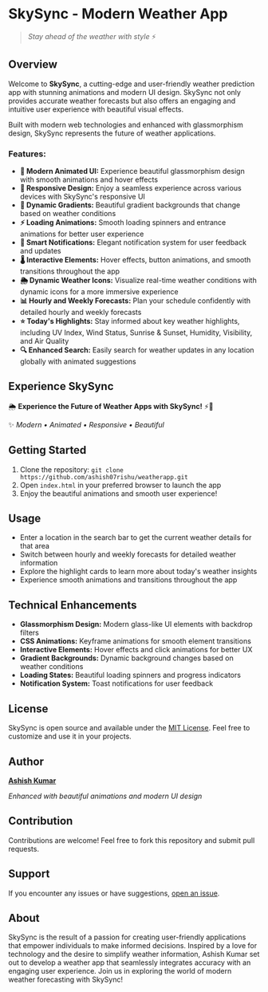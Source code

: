 # SkySync - Modern Weather App

> *Stay ahead of the weather with style* ⚡

## Overview

Welcome to **SkySync**, a cutting-edge and user-friendly weather prediction app with stunning animations and modern UI design. SkySync not only provides accurate weather forecasts but also offers an engaging and intuitive user experience with beautiful visual effects.

Built with modern web technologies and enhanced with glassmorphism design, SkySync represents the future of weather applications.

### Features:

- **🎨 Modern Animated UI:** Experience beautiful glassmorphism design with smooth animations and hover effects
- **📱 Responsive Design:** Enjoy a seamless experience across various devices with SkySync's responsive UI
- **🌈 Dynamic Gradients:** Beautiful gradient backgrounds that change based on weather conditions
- **⚡ Loading Animations:** Smooth loading spinners and entrance animations for better user experience
- **🔔 Smart Notifications:** Elegant notification system for user feedback and updates
- **🌡️ Interactive Elements:** Hover effects, button animations, and smooth transitions throughout the app
- **🌦️ Dynamic Weather Icons:** Visualize real-time weather conditions with dynamic icons for a more immersive experience
- **📊 Hourly and Weekly Forecasts:** Plan your schedule confidently with detailed hourly and weekly forecasts
- **⭐ Today's Highlights:** Stay informed about key weather highlights, including UV Index, Wind Status, Sunrise & Sunset, Humidity, Visibility, and Air Quality
- **🔍 Enhanced Search:** Easily search for weather updates in any location globally with animated suggestions

## Experience SkySync

🌦️ **Experience the Future of Weather Apps with SkySync!** ⚡🌈

✨ *Modern • Animated • Responsive • Beautiful*

## Getting Started

1. Clone the repository: `git clone https://github.com/ashish07rishu/weatherapp.git`
2. Open `index.html` in your preferred browser to launch the app
3. Enjoy the beautiful animations and smooth user experience!

## Usage

- Enter a location in the search bar to get the current weather details for that area
- Switch between hourly and weekly forecasts for detailed weather information
- Explore the highlight cards to learn more about today's weather insights
- Experience smooth animations and transitions throughout the app

## Technical Enhancements

- **Glassmorphism Design:** Modern glass-like UI elements with backdrop filters
- **CSS Animations:** Keyframe animations for smooth element transitions
- **Interactive Elements:** Hover effects and click animations for better UX
- **Gradient Backgrounds:** Dynamic background changes based on weather conditions
- **Loading States:** Beautiful loading spinners and progress indicators
- **Notification System:** Toast notifications for user feedback

## License

SkySync is open source and available under the [MIT License](https://opensource.org/licenses/MIT).
Feel free to customize and use it in your projects. 

## Author

**[Ashish Kumar](https://github.com/ashish07rishu)**

*Enhanced with beautiful animations and modern UI design*

## Contribution

Contributions are welcome! Feel free to fork this repository and submit pull requests.

## Support

If you encounter any issues or have suggestions, [open an issue](https://github.com/ashish07rishu/weatherapp/issues).

## About

SkySync is the result of a passion for creating user-friendly applications that empower individuals to make informed decisions. Inspired by a love for technology and the desire to simplify weather information, Ashish Kumar set out to develop a weather app that seamlessly integrates accuracy with an engaging user experience. Join us in exploring the world of modern weather forecasting with SkySync!

